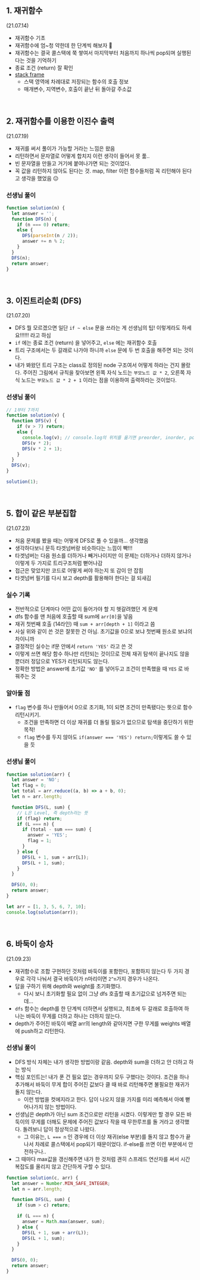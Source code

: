 ## 1. 재귀함수

(21.07.14)

- 재귀함수 기초
- 재귀함수에 엄~청 약한데 한 단계씩 해보자 👊
- 재귀함수는 결국 콜스택에 쭉 쌓여서 마지막부터 처음까지 하나씩 pop되며 실행된다는 것을 기억하기
- 종료 조건 (return) 잘 확인
- [stack frame](http://tcpschool.com/c/c_memory_stackframe)
  - 스택 영역에 차례대로 저장되는 함수의 호출 정보
  - 매개변수, 지역변수, 호출이 끝난 뒤 돌아갈 주소값

<br>

## 2. 재귀함수를 이용한 이진수 출력

(21.07.19)

- 재귀를 써서 풀이가 가능할 거라는 느낌은 왔음
- 리턴하면서 문자열로 어떻게 합치지 이런 생각이 들어서 못 풂..
- 빈 문자열을 만들고 거기에 붙여나가면 되는 것이었다.
- 꼭 값을 리턴하지 않아도 된다는 것. map, filter 이런 함수들처럼 꼭 리턴해야 된다고 생각을 했었음 😑

### 선생님 풀이

```js
function solution(n) {
  let answer = '';
  function DFS(n) {
    if (n === 0) return;
    else {
      DFS(parseInt(n / 2));
      answer += n % 2;
    }
  }
  DFS(n);
  return answer;
}
```

<br>

## 3. 이진트리순회 (DFS)

(21.07.20)

- DFS 뭘 모르겠으면 일단 `if ~ else` 문을 쓰라는 게 선생님의 팁! 이렇게라도 하세요!!!!!! 라고 하심
- `if` 에는 종료 조건 (return) 을 넣어주고, `else` 에는 재귀함수 호출
- 트리 구조에서는 두 갈래로 나가야 하니까 `else` 문에 두 번 호출을 해주면 되는 것이다.
- 내가 봐왔던 트리 구조는 class로 정의된 node 구조여서 어떻게 하라는 건지 몰랐다. 주어진 그림에서 규칙을 찾아보면 왼쪽 자식 노드는 `부모노드 값 * 2`, 오른쪽 자식 노드는 `부모노드 값 * 2 + 1` 이라는 점을 이용하여 출력하라는 것이었다.

### 선생님 풀이

```js
// 1부터 7까지
function solution(v) {
  function DFS(v) {
    if (v > 7) return;
    else {
      console.log(v); // console.log의 위치를 옮기면 preorder, inorder, postorder 구현 가능
      DFS(v * 2);
      DFS(v * 2 + 1);
    }
  }
  DFS(v);
}

solution(1);
```

<br>

## 5. 합이 같은 부분집합

(21.07.23)

- 처음 문제를 봤을 때는 어떻게 DFS로 풀 수 있을까... 생각했음
- 생각하다보니 문득 타겟넘버랑 비슷하다는 느낌이 빡!!!
- 타겟넘버는 다음 원소를 더하거나 빼거나이지만 이 문제는 더하거나 더하지 않거나 이렇게 두 가지로 트리구조처럼 뻗어나감
- 접근은 맞았지만 코드로 어떻게 써야 하는지 또 감이 안 잡힘
- 타겟넘버 필기를 다시 보고 depth를 활용해야 한다는 걸 되새김

### 실수 기록

- 전반적으로 단계마다 어떤 값이 들어가야 할 지 헷갈려했던 게 문제
- dfs 함수를 맨 처음에 호출할 때 sum에 `arr[0]`을 넣음
- 재귀 첫번째 호출 (14라인) 때 `sum + arr[depth + 1]` 이라고 씀
- 사실 위와 같이 쓴 것은 잘못한 건 아님. 초기값을 0으로 보냐 첫번째 원소로 보냐의 차이니까
- 결정적인 실수는 if문 안에서 `return 'YES'` 라고 쓴 것
- 이렇게 쓰면 해당 함수 하나만 리턴되는 것이므로 전체 재귀 탐색이 끝나지도 않을 뿐더러 정답으로 YES가 리턴되지도 않는다.
- 정확한 방법은 answer에 초기값 `'NO'` 를 넣어두고 조건이 만족했을 때 `YES` 로 바꿔주는 것

### 알아둘 점

- `flag` 변수를 하나 만들어서 0으로 초기화, 1이 되면 조건이 만족됐다는 뜻으로 함수 리턴시키기.
  - 조건을 만족하면 더 이상 재귀를 더 돌릴 필요가 없으므로 탐색을 중단하기 위한 목적!
  - `flag` 변수를 두지 않아도 `if(answer === 'YES') return;`이렇게도 쓸 수 있을 듯

### 선생님 풀이

```js
function solution(arr) {
  let answer = 'NO';
  let flag = 0;
  let total = arr.reduce((a, b) => a + b, 0);
  let n = arr.length;

  function DFS(L, sum) {
    // L은 Level, 즉 depth라는 뜻
    if (flag) return;
    if (L === n) {
      if (total - sum === sum) {
        answer = 'YES';
        flag = 1;
      }
    } else {
      DFS(L + 1, sum + arr[L]);
      DFS(L + 1, sum);
    }
  }

  DFS(0, 0);
  return answer;
}

let arr = [1, 3, 5, 6, 7, 10];
console.log(solution(arr));
```

<br>

## 6. 바둑이 승차

(21.09.23)

- 재귀함수로 조합 구현하던 것처럼 바둑이를 포함한다, 포함하지 않는다 두 가지 경우로 각각 나눠서 결국 바둑이가 n마리이면 `2^n`가지 경우가 나온다.
- 답을 구하기 위해 depth와 weight를 초기화했다.
  - 다시 보니 초기화할 필요 없이 그냥 dfs 호출할 때 초기값으로 넘겨주면 되는데...
- `dfs` 함수는 depth를 한 단계씩 더하면서 실행되고, 최초에 두 갈래로 호출하여 하나는 바둑이 무게를 더하고 하나는 더하지 않는다.
- depth가 주어진 바둑이 배열 arr의 length와 같아지면 구한 무게를 weights 배열에 push하고 리턴한다.

### 선생님 풀이

- DFS 방식 자체는 내가 생각한 방법이랑 같음. depth와 sum을 더하고 안 더하고 하는 방식
- 핵심 포인트는! 내가 푼 건 필요 없는 경우까지 모두 구했다는 것이다. 조건을 하나 추가해서 바둑이 무게 합이 주어진 값보다 클 때 바로 리턴해주면 불필요한 재귀가 돌지 않는다.
  - 이런 방법을 컷에지라고 한다. 답이 나오지 않을 가지를 미리 예측해서 아예 뻗어나가지 않는 방법이다.
- 선생님은 depth가 아닌 sum 조건으로만 리턴을 시켰다. 이렇게만 할 경우 모든 바둑이의 무게를 더해도 문제에 주어진 값보다 작을 때 무한루프를 돌 거라고 생각했다. 돌려보니 답이 정상적으로 나왔다.
  - 그 이유는, `L === n` 인 경우에 더 이상 재귀(else 부분)를 돌지 않고 함수가 끝나서 차례로 콜스택에서 pop되기 때문이었다. if-else를 쓰면 이런 부분에서 안전하구나..
- 그 때마다 max값을 갱신해주면 내가 한 것처럼 괜히 스프레드 연산자를 써서 시간복잡도를 올리지 않고 간단하게 구할 수 있다.

```js
function solution(c, arr) {
  let answer = Number.MIN_SAFE_INTEGER;
  let n = arr.length;

  function DFS(L, sum) {
    if (sum > c) return;

    if (L === n) {
      answer = Math.max(answer, sum);
    } else {
      DFS(L + 1, sum + arr(L));
      DFS(L + 1, sum);
    }
  }

  DFS(0, 0);
  return answer;
}
```
